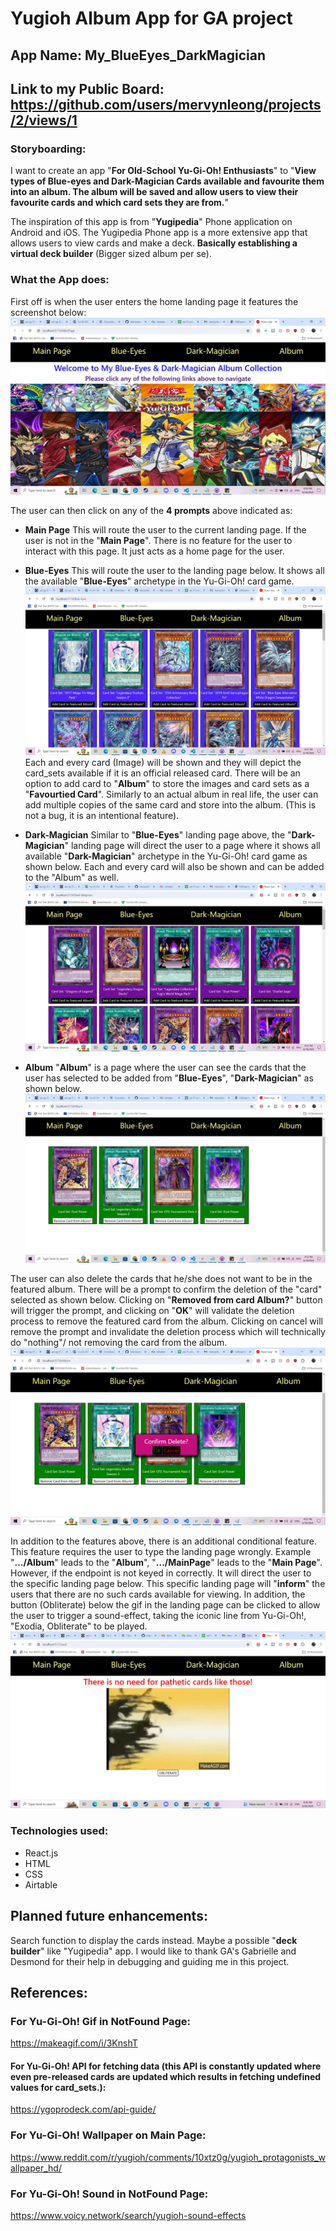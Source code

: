 # Yugioh Album App for GA project

## App Name: My_BlueEyes_DarkMagician

## Link to my Public Board: https://github.com/users/mervynleong/projects/2/views/1

### Storyboarding:

I want to create an app "**For Old-School Yu-Gi-Oh! Enthusiasts**" to "**View types of Blue-eyes and Dark-Magician Cards available and favourite them into an album. The album will be saved and allow users to view their favourite cards and which card sets they are from.**"

The inspiration of this app is from "**Yugipedia**" Phone application on Android and iOS.
The Yugipedia Phone app is a more extensive app that allows users to view cards and make a deck. **Basically establishing a virtual deck builder** (Bigger sized album per se).

### What the App does:

First off is when the user enters the home landing page it features the screenshot below:
![alt text](Applanding-screen.jpg)

The user can then click on any of the **4 prompts** above indicated as:

- **Main Page**
  This will route the user to the current landing page. If the user is not in the "**Main Page**".
  There is no feature for the user to interact with this page. It just acts as a home page for the user.

- **Blue-Eyes**
  This will route the user to the landing page below. It shows all the available "**Blue-Eyes**" archetype in the Yu-Gi-Oh! card game.
  ![alt text](BlueEyesLandingScreen.jpg)
  Each and every card (Image) will be shown and they will depict the card_sets available if it is an official released card.
  There will be an option to add card to "**Album**" to store the images and card sets as a "**Favourtied Card**". Similarly to an actual album in real life, the user can add multiple copies of the same card and store into the album. (This is not a bug, it is an intentional feature).

- **Dark-Magician**
  Similar to "**Blue-Eyes**" landing page above, the "**Dark-Magician**" landing page will direct the user to a page where it shows all available "**Dark-Magician**" archetype in the Yu-Gi-Oh! card game as shown below.
  Each and every card will also be shown and can be added to the "Album" as well.
  ![alt text](DarkMagicianLandingScreen.jpg)

- **Album**
  "**Album**" is a page where the user can see the cards that the user has selected to be added from "**Blue-Eyes**", "**Dark-Magician**" as shown below.
  ![alt text](<AlbumLanding Screen.jpg>)

The user can also delete the cards that he/she does not want to be in the featured album. There will be a prompt to confirm the deletion of the "card" selected as shown below.
Clicking on "**Removed from card Album?**" button will trigger the prompt, and clicking on "**OK**" will validate the deletion process to remove the featured card from the album. Clicking on cancel will remove the prompt and invalidate the deletion process which will technically do "nothing"/ not removing the card from the album.
![alt text](RemovedFromAlbumScreen.jpg)

In addition to the features above, there is an additional conditional feature.
This feature requires the user to type the landing page wrongly. Example "**.../Album**" leads to the "**Album**", "**.../MainPage**" leads to the "**Main Page**". However, if the endpoint is not keyed in correctly. It will direct the user to the specific landing page below. This specific landing page will "**inform**" the users that there are no such cards available for viewing. In addition, the button (Obliterate) below the gif in the landing page can be clicked to allow the user to trigger a sound-effect, taking the iconic line from Yu-Gi-Oh!, "Exodia, Obliterate" to be played.
![alt text](NotFoundLandingScreen.jpg)

### Technologies used:

- React.js
- HTML
- CSS
- Airtable

## Planned future enhancements:

Search function to display the cards instead. Maybe a possible "**deck builder**" like "Yugipedia" app.
I would like to thank GA's Gabrielle and Desmond for their help in debugging and guiding me in this project.

## References:

### For Yu-Gi-Oh! Gif in NotFound Page:

https://makeagif.com/i/3KnshT

#### For Yu-Gi-Oh! API for fetching data (this API is constantly updated where even pre-released cards are updated which results in fetching undefined values for card_sets.):

https://ygoprodeck.com/api-guide/

### For Yu-Gi-Oh! Wallpaper on Main Page:

https://www.reddit.com/r/yugioh/comments/10xtz0g/yugioh_protagonists_wallpaper_hd/

### For Yu-Gi-Oh! Sound in NotFound Page:

https://www.voicy.network/search/yugioh-sound-effects
